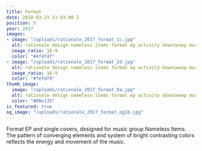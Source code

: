 ```yaml
---
title: Format
date: 2018-03-21 21:03:00 Z
position: 5
year: 2017
images:
- image: "/uploads/rationale_2017_format_1c.jpg"
  alt: rationale design nameless items format ep activity downsweep music album cover
  image_ratio: 16-9
  color: "#4f4f4f"
- image: "/uploads/rationale_2017_format_2d.jpg"
  alt: rationale design nameless items format ep activity downsweep music album cover
  image_ratio: 16-9
  color: "#fefdf9"
thumb_image:
  image: "/uploads/rationale_2017_format_0a.jpg"
  alt: rationale design nameless items format ep activity downsweep music album cover
  color: "#00e135"
is_featured: true
og_image: "/uploads/rationale_2017_format_og1b.jpg"
---
```


Format EP and single covers, designed for music group Nameless Items. The pattern of converging elements and system of bright contrasting colors reflects the energy and movement of the music.
